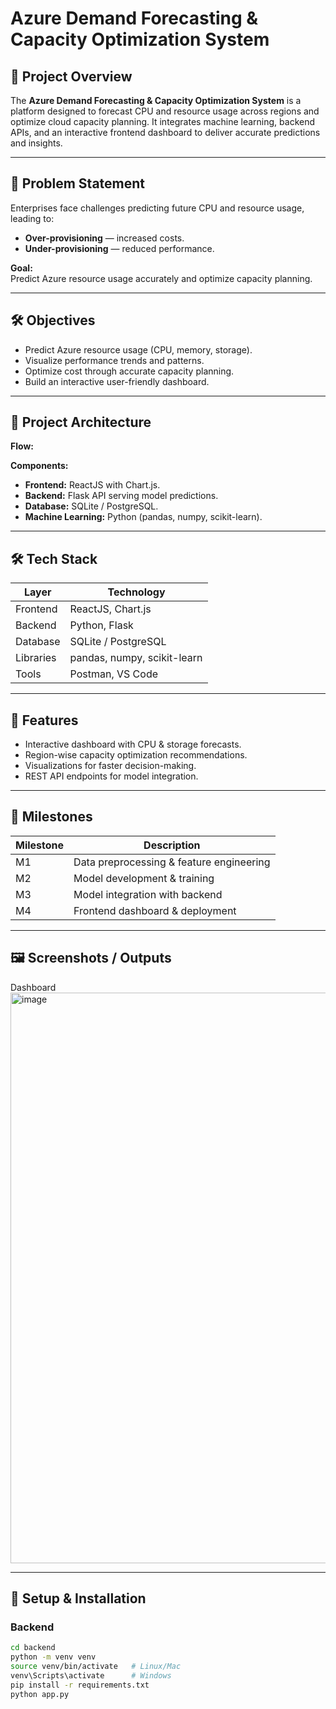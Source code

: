 # Azure Demand Forecasting & Capacity Optimization System

## 📌 Project Overview
The **Azure Demand Forecasting & Capacity Optimization System** is a platform designed to forecast CPU and resource usage across regions and optimize cloud capacity planning. It integrates machine learning, backend APIs, and an interactive frontend dashboard to deliver accurate predictions and insights.

---

## 🎯 Problem Statement
Enterprises face challenges predicting future CPU and resource usage, leading to:
- **Over-provisioning** — increased costs.
- **Under-provisioning** — reduced performance.

**Goal:**  
Predict Azure resource usage accurately and optimize capacity planning.

---

## 🛠 Objectives
- Predict Azure resource usage (CPU, memory, storage).
- Visualize performance trends and patterns.
- Optimize cost through accurate capacity planning.
- Build an interactive user-friendly dashboard.

---

## 📂 Project Architecture
**Flow:**  

**Components:**
- **Frontend:** ReactJS with Chart.js.
- **Backend:** Flask API serving model predictions.
- **Database:** SQLite / PostgreSQL.
- **Machine Learning:** Python (pandas, numpy, scikit-learn).

---

## 🛠 Tech Stack
| Layer     | Technology              |
|-----------|-------------------------|
| Frontend  | ReactJS, Chart.js      |
| Backend   | Python, Flask          |
| Database  | SQLite / PostgreSQL    |
| Libraries | pandas, numpy, scikit-learn |
| Tools     | Postman, VS Code       |

---

## 🚀 Features
- Interactive dashboard with CPU & storage forecasts.
- Region-wise capacity optimization recommendations.
- Visualizations for faster decision-making.
- REST API endpoints for model integration.

---

## 📌 Milestones
| Milestone | Description                                  |
|-----------|----------------------------------------------|
| M1        | Data preprocessing & feature engineering   |
| M2        | Model development & training                |
| M3        | Model integration with backend              |
| M4        | Frontend dashboard & deployment             |

---

## 🖼 Screenshots / Outputs

Dashboard
<img width="1902" height="913" alt="image" src="https://github.com/user-attachments/assets/615832c7-7b34-4352-bde5-fe10981978c3" />


---

## 📌 Setup & Installation

### Backend
```bash
cd backend
python -m venv venv
source venv/bin/activate   # Linux/Mac
venv\Scripts\activate      # Windows
pip install -r requirements.txt
python app.py
